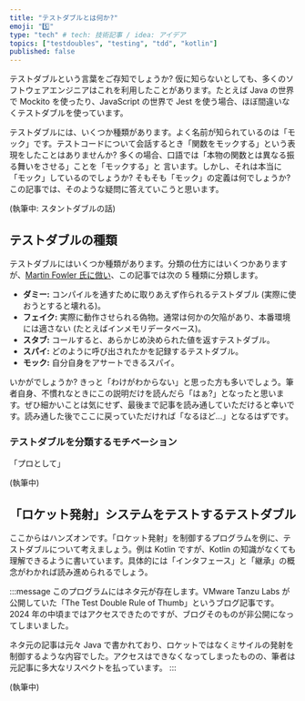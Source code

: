 ```yaml
---
title: "テストダブルとは何か?"
emoji: "5️⃣"
type: "tech" # tech: 技術記事 / idea: アイデア
topics: ["testdoubles", "testing", "tdd", "kotlin"]
published: false
---
```


テストダブルという言葉をご存知でしょうか? 仮に知らないとしても、多くのソフトウェアエンジニアはこれを利用したことがあります。たとえば Java の世界で Mockito を使ったり、JavaScript の世界で Jest を使う場合、ほぼ間違いなくテストダブルを使っています。

テストダブルには、いくつか種類があります。よく名前が知られているのは「モック」です。テストコードについて会話するとき「関数をモックする」という表現をしたことはありませんか? 多くの場合、口語では「本物の関数とは異なる振る舞いをさせる」ことを「モックする」と 言います。しかし、それは本当に「モック」しているのでしょうか? そもそも「モック」の定義は何でしょうか? この記事では、そのような疑問に答えていこうと思います。

(執筆中: スタントダブルの話)

## テストダブルの種類

テストダブルにはいくつか種類があります。分類の仕方にはいくつかありますが、[Martin Fowler 氏に倣い](https://martinfowler.com/articles/mocksArentStubs.html)、この記事では次の 5 種類に分類します。

* **ダミー:** コンパイルを通すために取りあえず作られるテストダブル (実際に使おうとすると壊れる)。
* **フェイク:** 実際に動作させられる偽物。通常は何かの欠陥があり、本番環境には適さない (たとえばインメモリデータベース)。
* **スタブ:** コールすると、あらかじめ決められた値を返すテストダブル。
* **スパイ:** どのように呼び出されたかを記録するテストダブル。
* **モック:** 自分自身をアサートできるスパイ。

いかがでしょうか? きっと「わけがわからない」と思った方も多いでしょう。筆者自身、不慣れなときにこの説明だけを読んだら「はぁ?」となったと思います。ぜひ細かいことは気にせず、最後まで記事を読み通していただけると幸いです。読み通した後でここに戻っていただければ「なるほど...」となるはずです。

### テストダブルを分類するモチベーション

「プロとして」

(執筆中)

## 「ロケット発射」システムをテストするテストダブル

ここからはハンズオンです。「ロケット発射」を制御するプログラムを例に、テストダブルについて考えましょう。例は Kotlin ですが、Kotlin の知識がなくても理解できるように書いています。具体的には「インタフェース」と「継承」の概念がわかれば読み進められるでしょう。

:::message
このプログラムにはネタ元が存在します。VMware Tanzu Labs が公開していた「The Test Double Rule of Thumb」というブログ記事です。2024 年の中頃まではアクセスできたのですが、ブログそのものが非公開になってしまいました。

ネタ元の記事は元々 Java で書かれており、ロケットではなくミサイルの発射を制御するような内容でした。アクセスはできなくなってしまったものの、筆者は元記事に多大なリスペクトを払っています。
:::

(執筆中)

